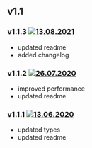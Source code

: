 ## v1.1

### v1.1.3 [![13.08.2021](https://img.shields.io/date/1628806723)](https://github.com/d8corp/watch-state/tree/v1.1.3)

- updated readme
- added changelog

### v1.1.2 [![26.07.2020](https://img.shields.io/date/1595781374)](https://github.com/d8corp/watch-state/tree/v1.1.2)

- improved performance
- updated readme

### v1.1.1 [![13.06.2020](https://img.shields.io/date/1592049794)](https://github.com/d8corp/watch-state/tree/v1.1.1)

- updated types
- updated readme

